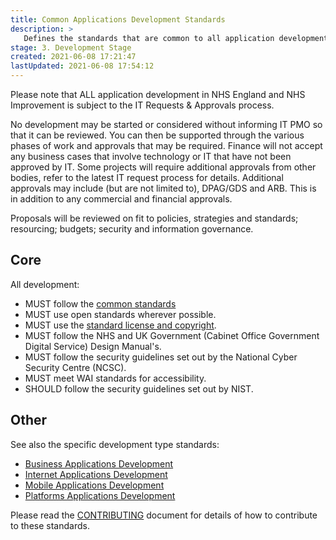 ```yaml
---
title: Common Applications Development Standards
description: >
   Defines the standards that are common to all application development projects.
stage: 3. Development Stage
created: 2021-06-08 17:21:47
lastUpdated: 2021-06-08 17:54:12
---
```


Please note that ALL application development in NHS England and NHS Improvement is subject to the IT Requests & Approvals process.

No development may be started or considered without informing IT PMO so that it can be reviewed. You can then be supported through the
various phases of work and approvals that may be required. Finance will not accept any business cases that involve technology or IT that have not been approved by IT.
Some projects will require additional approvals from other bodies, refer to the latest IT request process for details. Additional approvals may include (but are not limited to), DPAG/GDS and ARB. This is in addition to any commercial and financial approvals.

Proposals will be reviewed on fit to policies, strategies and standards; resourcing; budgets; security and information governance.

## Core

All development:

* MUST follow the [common standards](../common-dev)
* MUST use open standards wherever possible.
* MUST use the [standard license and copyright](./code-license-and-copyright.md).
* MUST follow the NHS and UK Government (Cabinet Office Government Digital Service) Design Manual's.
* MUST follow the security guidelines set out by the National Cyber Security Centre (NCSC).
* MUST meet WAI standards for accessibility.
* SHOULD follow the security guidelines set out by NIST.

## Other

See also the specific development type standards:

* [Business Applications Development](./business-dev)
* [Internet Applications Development](./internet-dev)
* [Mobile Applications Development](./mobile-dev)
* [Platforms Applications Development](./platform-dev)

Please read the [CONTRIBUTING](/CONTRIBUTING.md) document for details of how to contribute to these standards.
